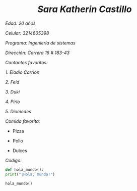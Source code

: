 # <center> ***Sara Katherin Castillo*** </center>



_Edad: 20 años_

_Celular: 3214605398_

_Programa: Ingeniería de sistemas_

_Dirección: Carrera 16 # 183-43_

_Cantantes favoritos:_

_1. Eladio Carrión_

_2. Feid_

_3. Duki_

_4. Pirlo_

_5. Diomedes_

_Comida favorita:_ 

* Pizza

* Pollo

* Dulces

_Codigo:_

```python
def hola_mundo():
print("¡Hola, mundo!")

hola_mundo()
